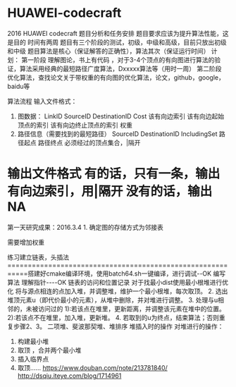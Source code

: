 # HUAWEI-codecraft
2016 HUAWEI codecraft 
题目分析和任务安排
题目要求应该为提升算法性能，这是目的
时间有两周
题目有三个阶段的测试，初级，中级和高级，目前只放出初级和中级
题目算法是核心（保证解答的正确性），算法其次（保证运行时间）
计划： 
第一阶段  理解图论，书上有代码 ，对于3-4个顶点的有向图进行算法的验证，算法采用经典的最短路径广度算法，Dxxxxx算法等（用时一周）
第二阶段  优化算法，查找论文关于带权重的有向图的优化算法，论文，github，google，baidu等

算法流程
输入文件格式：
1. 图数据：
LinkID	SourceID	DestinationID	Cost
该有向边索引	该有向边起始顶点的索引	该有向边终止顶点的索引	权重
2. 路径信息（需要找到的最短路径）
SourceID	DestinationID	IncludingSet
路径起点	路径终点	必须经过的顶点集合，|隔开
        
输出文件格式
有的话，只有一条，输出有向边索引，用|隔开
没有的话，输出NA
 ===========================================================
第一天研究成果：2016.3.4
	1. 确定图的存储方式为邻接表
 
需要增加权重
 
 
练习建立链表，头插法
===========================================================搭建好cmake编译环境，使用batch64.sh一键编译，进行调试--OK
编写算法
理解指针----OK
链表的访问和位置记录
对于找最小dist使用最小根堆进行优化
将与源点相连的点加入堆，并调整堆，维护一个最小根堆，每次取顶。
2. 选出堆顶元素u（即代价最小的元素），从堆中删除，并对堆进行调整。
3. 处理与u相邻的，未被访问过的
1):若该点在堆里，更新距离，并调整该元素在堆中的位置。
2):若该点不在堆里，加入堆，更新堆。
4. 若取到的u为终点，结束算法；否则重复步骤2、3。
二项堆、斐波那契堆、堆排序
堆插入时的操作
对堆进行的操作：
1. 构建最小堆
2. 取顶 ，合并两个最小堆
3. 插入临界点
4. 取顶......
https://www.douban.com/note/213781840/
http://dsqiu.iteye.com/blog/1714961

